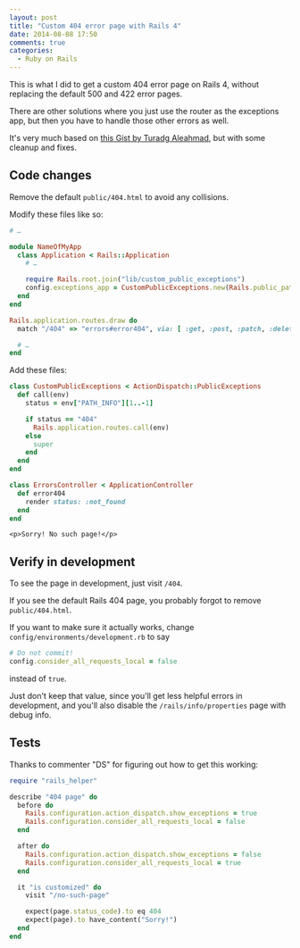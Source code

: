 ```yaml
---
layout: post
title: "Custom 404 error page with Rails 4"
date: 2014-08-08 17:50
comments: true
categories:
  - Ruby on Rails
---
```


This is what I did to get a custom 404 error page on Rails 4, without replacing the default 500 and 422 error pages.

There are other solutions where you just use the router as the exceptions app, but then you have to handle those other errors as well.

It's very much based on [this Gist by Turadg Aleahmad](https://gist.github.com/turadg/5570181), but with some cleanup and fixes.


## Code changes

Remove the default `public/404.html` to avoid any collisions.

Modify these files like so:

``` ruby config/application.rb
# …

module NameOfMyApp
  class Application < Rails::Application
    # …

    require Rails.root.join("lib/custom_public_exceptions")
    config.exceptions_app = CustomPublicExceptions.new(Rails.public_path)
  end
end
```

``` ruby config/routes.rb
Rails.application.routes.draw do
  match "/404" => "errors#error404", via: [ :get, :post, :patch, :delete ]

  # …
end
```

Add these files:

``` ruby lib/custom_public_exceptions.rb
class CustomPublicExceptions < ActionDispatch::PublicExceptions
  def call(env)
    status = env["PATH_INFO"][1..-1]

    if status == "404"
      Rails.application.routes.call(env)
    else
      super
    end
  end
end
```

``` ruby app/controllers/errors_controller.rb
class ErrorsController < ApplicationController
  def error404
    render status: :not_found
  end
end
```

``` erb app/views/errors/error404.erb
<p>Sorry! No such page!</p>
```


## Verify in development

To see the page in development, just visit `/404`.

If you see the default Rails 404 page, you probably forgot to remove `public/404.html`.

If you want to make sure it actually works, change `config/environments/development.rb` to say

``` ruby
# Do not commit!
config.consider_all_requests_local = false
```

instead of `true`.

Just don't keep that value, since you'll get less helpful errors in development, and you'll also disable the `/rails/info/properties` page with debug info.


## Tests

Thanks to commenter "DS" for figuring out how to get this working:

``` ruby spec/features/errors_spec.rb
require "rails_helper"

describe "404 page" do
  before do
    Rails.configuration.action_dispatch.show_exceptions = true
    Rails.configuration.consider_all_requests_local = false
  end

  after do
    Rails.configuration.action_dispatch.show_exceptions = false
    Rails.configuration.consider_all_requests_local = true
  end

  it "is customized" do
    visit "/no-such-page"

    expect(page.status_code).to eq 404
    expect(page).to have_content("Sorry!")
  end
end
```
